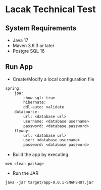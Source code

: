 # Lacak Technical Test

## System Requirements
- Java 17
- Maven 3.6.3 or later
- Postgre SQL 16

## Run App
- Create/Modify a local configuration file
```dtd
spring:
    jpa:
        show-sql: true
        hibernate:
        ddl-auto: validate
    datasource:
        url: <database url>
        username: <database username>
        password: <database password>
    flyway:
        url: <database url>
        user: <database username>
        password: <database password>
```

- Build the app by executing
```shell
mvn clean package
```

- Run the JAR
```shell
java -jar target/app-0.0.1-SNAPSHOT.jar
```